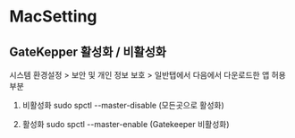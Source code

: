 # MacSetting

## GateKepper 활성화 / 비활성화

시스템 환경설정 > 보안 및 개인 정보 보호 > 일반탭에서 다음에서 다운로드한 앱 허용 부분

1. 비활성화 sudo spctl --master-disable (모든곳으로 활성화)

2. 활성화 sudo spctl --master-enable (Gatekeeper 비활성화)



